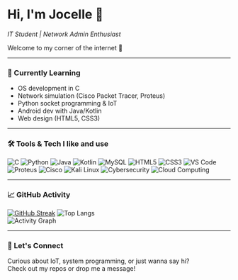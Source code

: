# Hi, I'm Jocelle 👋  
*IT Student | Network Admin Enthusiast*

Welcome to my corner of the internet 🐣

---

### 🌱 Currently Learning
- OS development in C
- Network simulation (Cisco Packet Tracer, Proteus)
- Python socket programming & IoT
- Android dev with Java/Kotlin
- Web design (HTML5, CSS3)

---

### 🛠️ Tools & Tech I like and use

![C](https://img.shields.io/badge/C-00599C?style=flat&logo=c&logoColor=white)
![Python](https://img.shields.io/badge/Python-3776AB?style=flat&logo=python&logoColor=white)
![Java](https://img.shields.io/badge/Java-007396?style=flat&logo=java&logoColor=white)
![Kotlin](https://img.shields.io/badge/Kotlin-7F52FF?style=flat&logo=kotlin&logoColor=white)
![MySQL](https://img.shields.io/badge/MySQL-4479A1?style=flat&logo=mysql&logoColor=white)
![HTML5](https://img.shields.io/badge/HTML5-E34F26?style=flat&logo=html5&logoColor=white)
![CSS3](https://img.shields.io/badge/CSS3-1572B6?style=flat&logo=css3&logoColor=white)
![VS Code](https://img.shields.io/badge/VS%20Code-007ACC?style=flat&logo=visual-studio-code&logoColor=white)
![Proteus](https://img.shields.io/badge/Proteus-Simulation-blueviolet)
![Cisco](https://img.shields.io/badge/Cisco-1BA0D7?style=flat&logo=cisco&logoColor=white)
![Kali Linux](https://img.shields.io/badge/Kali_Linux-557C94?style=flat&logo=kalilinux&logoColor=white)
![Cybersecurity](https://img.shields.io/badge/Cybersecurity-E62A4F?style=flat&logo=datadog&logoColor=white)
![Cloud Computing](https://img.shields.io/badge/Cloud_Computing-blue?style=flat&logo=cloudflare&logoColor=white)

---

### 📈 GitHub Activity

[![GitHub Streak](https://streak-stats.demolab.com/?user=sudocelle&currStreakNum=2FD3EB&fire=pink&sideLabels=F00&theme=dark&date_format=[Y.]n.j)](https://git.io/streak-stats)
![Top Langs](https://github-readme-stats.vercel.app/api/top-langs/?username=sudocelle&layout=compact&theme=tokyonight&hide_border=true&count_private=true)  
![Activity Graph](https://github-readme-activity-graph.vercel.app/graph?username=sudocelle&theme=github-dark&hide_border=true&custom_title=My%20GitHub%20Activity&date=2025-08-01)



---

### 💬 Let's Connect

Curious about IoT, system programming, or just wanna say hi?  
Check out my repos or drop me a message!
